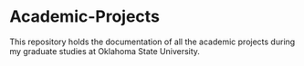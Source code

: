 # Academic-Projects
This repository holds the documentation of all the academic projects during my graduate studies at Oklahoma State University.

